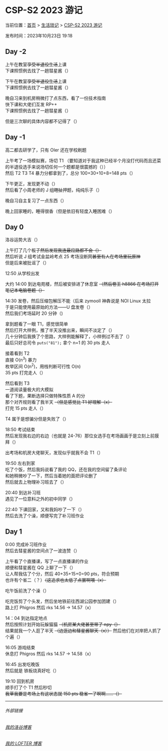 # CSP-S2 2023 游记

当前位置：[首页](index.md) > [生活琐记](life.md) > [CSP-S2 2023 游记](life-3.md)

发布时间：2023年10月23日 19:18

## Day -2

上午在教室~~享受半退役生活~~上课  
下课照惯例去找了一趟彗星酱（）

下午在教室~~享受半退役生活~~上课  
下课照惯例去找了一趟彗星酱（）

晚自习来到机房稍微打了点东西，看了一份技术指南  
快下课和大佬们互发 RP++  
下课照惯例去找了一趟彗星酱（）

但是三次聊的具体内容都不记得了（）

## Day -1

高二都去研学了，只有 OIer 还在学校刷题

上午考了一场模拟赛，场切 T1 （要知道对于我这种已经半个月没打代码而且还菜的半退役选手来说场切任何一个题都是很震撼的（））  
然后 T2 T3 T4 暴力分都拿到了，总分 100+30+10+8=148 pts（）

下午更正，发现更不动（）  
然后看了小周老师的 J 组~~瞎扯~~押题，纯纯乐子（）

晚自习自主复习了一点东西（）

晚上回家睡的，睡得很香（但是依旧有轻度入睡困难（）

## Day 0

洛谷运势大吉（）

上午打了几个板子~~然后发现我连最段路都不会（）~~  
然后听说 J 组考试金盆岭考点 25 考场没断网~~甚至有人在考场里玩原神~~  
但是后来被批谣了（）

12:50 从学校出发

大约 14:00 到达电苑楼，然后被安排进了休息室 ~~（然后卷王 h8866 在考场打开笔记本电脑卷题（）~~

14:30 发卷，然后压缩包解压不能（后来 zymooll 神犇说是 NOI Linux 太拉  
于是只能使用最原始的方法——U 盘发卷（）  
然后我们考场延时 20 分钟（)

拿到题看了一眼 T1，感觉很简单  
然后打开大样例，推了半天没推出来，瞬间不淡定了（）  
几十分钟后我换了个思路，大样例能解释了，小样例过不去了（）  
最后只好总司令 `puts("81");` 拿个 n=1 的 30 pts 走人

接着看到 T2  
直接 O(n<sup>3</sup>) 暴力  
枚举区间 O(n<sup>2</sup>)，用栈判断可行性 O(n)  
35 pts 打完走人（）

然后看到 T3  
一道阅读量极大的大模拟  
看了下题，果断选择只做特殊性质 A 的分  
那个对齐规则看了我半天 ~~（但是感觉比 T1 好理解（x）~~  
打完 15 pts 走人（）

T4 属于是想骗分但是失败了（）

18:50 考试结束  
然后发现我右边的右边（也就是 24-76）那位女选手在考场画画于是立刻上前膜拜（）

出考场和机房大佬聊天，发现似乎就我不会 T1（）  

19:50 左右到家  
吃了个饭，然后我妈说看了我的 QQ，还在我的空间留了条评论  
和她稍微吵了一下，然后当着她的面把评论删了  
然后就去上物理补习班去了（）

20:40 到达补习班  
遇见了一位意料之外的初中同学（）

22:40 下课回家，又和我妈吵了一下（）  
然后去洗了个澡，顺便写完了补习班作业

## Day 1

0:00 完成补习班作业  
然后去彗星酱的空间点了一波连赞（）  

上午看了个直播课，写了一点直播课的作业  
顺便和彗星酱在 QQ 上聊了一下（）  
让人帮我估了个分，然后 40+35+15+0=90 pts，符合预期  
也许有个省二（？）~~（这追求也太低了点罢啊喂（x）~~

吃午饭前洗了个澡（）

吃完饭剪了个头发，然后坐地铁前往西湖公园参加团建（）  
路上打 Phigros 然后 rks 14.56 → 14.57（x）

14：04 到达指定地点  
然后按照计划开始玩躲猫猫 ~~（机房某大佬甚至带了 npy（）~~  
结果就我一个人逛了半天 ~~（边逛边和彗星酱聊天（x））~~ 然后他们在对岸把人抓了个遍（）

16:05 游戏结束  
休息打 Phigros 然后 rks 14.57 → 14.58（x）

16:45 出发吃晚饭  
然后就是 铁板烧真好吃（）

19:10 回到机房  
顺手打了个 T1 然后秒切  
~~我草我要是考场上有这状态就 150 pts 稳省一了啊啊……（）~~

---
###### 外部链接
###### [我的洛谷博客](https://muhyih.blog.luogu.org/)
###### [我的 LOFTER 博客](https://seven-celsius-sunny.lofter.com/)

